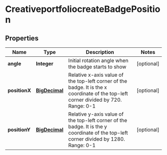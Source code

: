 # CreativeportfoliocreateBadgePosition

## Properties
Name | Type | Description | Notes
------------ | ------------- | ------------- | -------------
**angle** | **Integer** | Initial rotation angle when the badge starts to show |  [optional]
**positionX** | [**BigDecimal**](BigDecimal.md) | Relative x-axis value of the top-left corner of the badge. It is the x coordinate of the top-left corner divided by 720. Range: 0-1 |  [optional]
**positionY** | [**BigDecimal**](BigDecimal.md) |  Relative y-axis value of the top-left corner of the badge. It is the y coordinate of the top-left corner divided by 1280. Range: 0-1 |  [optional]
